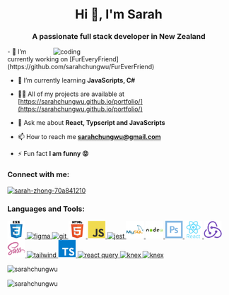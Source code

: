 <h1 align="center">Hi 👋, I'm Sarah</h1>
<h3 align="center">A passionate full stack developer in New Zealand</h3>
<img align = "right" alt="coding" width="400" src ="https://user-images.githubusercontent.com/73159092/106097036-9e8f2980-615c-11eb-9860-5aa437be7fc9.gif">
- 🔭 I’m currently working on [FurEveryFriend](https://github.com/sarahchungwu/FurEverFriend)

- 🌱 I’m currently learning **JavaScripts, C#**

- 👨‍💻 All of my projects are available at [https://sarahchungwu.github.io/portfolio/](https://sarahchungwu.github.io/portfolio/)

- 💬 Ask me about **React, Typscript and JavaScripts**

- 📫 How to reach me **sarahchungwu@gmail.com**

- ⚡ Fun fact **I am funny 😝**

<h3 align="left">Connect with me:</h3>
<p align="left">
<a href="https://linkedin.com/in/sarah-zhong-70a841210" target="blank"><img align="center" src="https://raw.githubusercontent.com/rahuldkjain/github-profile-readme-generator/master/src/images/icons/Social/linked-in-alt.svg" alt="sarah-zhong-70a841210" height="30" width="40" /></a>
</p>

<h3 align="left">Languages and Tools:</h3>
<p align="left"> <a href="https://www.w3schools.com/css/" target="_blank" rel="noreferrer"> <img src="https://raw.githubusercontent.com/devicons/devicon/master/icons/css3/css3-original-wordmark.svg" alt="css3" width="40" height="40"/> </a> <a href="https://www.figma.com/" target="_blank" rel="noreferrer"> <img src="https://www.vectorlogo.zone/logos/figma/figma-icon.svg" alt="figma" width="40" height="40"/> </a> <a href="https://git-scm.com/" target="_blank" rel="noreferrer"> <img src="https://www.vectorlogo.zone/logos/git-scm/git-scm-icon.svg" alt="git" width="40" height="40"/> </a> <a href="https://www.w3.org/html/" target="_blank" rel="noreferrer"> <img src="https://raw.githubusercontent.com/devicons/devicon/master/icons/html5/html5-original-wordmark.svg" alt="html5" width="40" height="40"/> </a> <a href="https://developer.mozilla.org/en-US/docs/Web/JavaScript" target="_blank" rel="noreferrer"> <img src="https://raw.githubusercontent.com/devicons/devicon/master/icons/javascript/javascript-original.svg" alt="javascript" width="40" height="40"/> </a> <a href="https://jestjs.io" target="_blank" rel="noreferrer"> <img src="https://www.vectorlogo.zone/logos/jestjsio/jestjsio-icon.svg" alt="jest" width="40" height="40"/> </a> <a href="https://www.mysql.com/" target="_blank" rel="noreferrer"> <img src="https://raw.githubusercontent.com/devicons/devicon/master/icons/mysql/mysql-original-wordmark.svg" alt="mysql" width="40" height="40"/> </a> <a href="https://nodejs.org" target="_blank" rel="noreferrer"> <img src="https://raw.githubusercontent.com/devicons/devicon/master/icons/nodejs/nodejs-original-wordmark.svg" alt="nodejs" width="40" height="40"/> </a> <a href="https://www.photoshop.com/en" target="_blank" rel="noreferrer"> <img src="https://raw.githubusercontent.com/devicons/devicon/master/icons/photoshop/photoshop-line.svg" alt="photoshop" width="40" height="40"/> </a> <a href="https://reactjs.org/" target="_blank" rel="noreferrer"> <img src="https://raw.githubusercontent.com/devicons/devicon/master/icons/react/react-original-wordmark.svg" alt="react" width="40" height="40"/> </a> <a href="https://redux.js.org" target="_blank" rel="noreferrer"> <img src="https://raw.githubusercontent.com/devicons/devicon/master/icons/redux/redux-original.svg" alt="redux" width="40" height="40"/> </a> <a href="https://sass-lang.com" target="_blank" rel="noreferrer"> <img src="https://raw.githubusercontent.com/devicons/devicon/master/icons/sass/sass-original.svg" alt="sass" width="40" height="40"/> </a> <a href="https://tailwindcss.com/" target="_blank" rel="noreferrer"> <img src="https://www.vectorlogo.zone/logos/tailwindcss/tailwindcss-icon.svg" alt="tailwind" width="40" height="40"/> </a> <a href="https://www.typescriptlang.org/" target="_blank" rel="noreferrer"> <img src="https://raw.githubusercontent.com/devicons/devicon/master/icons/typescript/typescript-original.svg" alt="typescript" width="40" height="40"/> </a>  <a href="https://tanstack.com/query/v3/" target="_blank" rel="noreferrer"> <img src="https://seeklogo.com/images/R/react-query-logo-1340EA4CE9-seeklogo.com.png" alt="react query" width="40" height="40"/> </a>
<a href="https://knexjs.org" target="_blank" rel="noreferrer"> <img src="https://seeklogo.com/images/K/knexjs-logo-30104DC5C6-seeklogo.com.png" alt="knex" width="40" height="40"/> </a><a href="https://vitejs.dev/" target="_blank" rel="noreferrer"> <img src="https://seeklogo.com/images/V/vite-logo-BFD4283991-seeklogo.com.png" alt="knex" width="40" height="40"/> </a></p>

<p><img align="center" src="https://github-readme-stats.vercel.app/api/top-langs?username=sarahchungwu&show_icons=true&locale=en&layout=compact" alt="sarahchungwu" /></p>

<p><img align="center" src="https://github-readme-streak-stats.herokuapp.com/?user=sarahchungwu&" alt="sarahchungwu" /></p>


